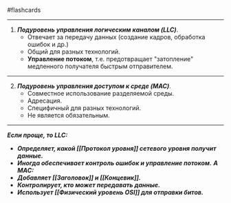 #flashcards
***
1. ***Подуровень управления логическим каналом (LLC)***.
	- Отвечает за передачу данных (создание кадров, обработка ошибок и др.)
	- Общий для разных технологий.
	- **Управление потоком**, т.е. предотвращает "затопление" медленного получателя быстрым отправителем.
***
2. ***Подуровень управления доступом к среде (MAC)***.
	- Совместное использование разделяемой среды.
	- Адресация.
	- Специфичный для разных технологий.
	- Не является обязательным.
***
***Если проще, то LLC:***
- ***Определяет, какой [[Протокол уровня]] сетевого уровня получит данные.***
- ***Иногда обеспечивает контроль ошибок и управление потоком.***
***А MAC:***
- ***Добавляет [[Заголовок]] и [[Концевик]].***
- ***Контролирует, кто может передавать данные.***
- ***Использует [[Физический уровень OSI]] для отправки битов.***
<!--SR:!2025-10-03,7,250-->

